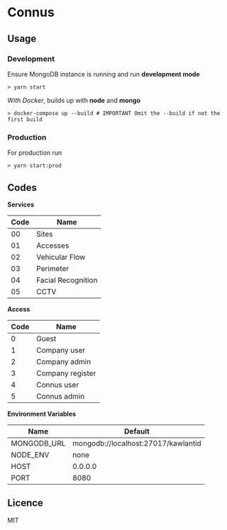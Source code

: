 # Connus

## Usage

### Development

Ensure MongoDB instance is running and run **development mode**

```
> yarn start
```

_With Docker_, builds up with **node** and **mongo**

```
> docker-compose up --build # IMPORTANT Omit the --build if not the first build
```

### Production

For production run

```
> yarn start:prod
```

## Codes

**Services**

| Code | Name               |
| ---- | ------------------ |
| 00   | Sites              |
| 01   | Accesses           |
| 02   | Vehicular Flow     |
| 03   | Perimeter          |
| 04   | Facial Recognition |
| 05   | CCTV               |

**Access**

| Code | Name             |
| ---- | ---------------- |
| 0    | Guest            |
| 1    | Company user     |
| 2    | Company admin    |
| 3    | Company register |
| 4    | Connus user      |
| 5    | Connus admin     |

**Environment Variables**

| Name      | Default     |
| ---------- | ------------- |
| MONGODB_URL | mongodb://localhost:27017/kawlantid            |
| NODE_ENV | none               |
| HOST | 0.0.0.0                  |
| PORT | 8080            |


## Licence

MIT
